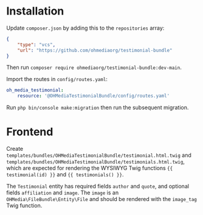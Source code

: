 # Installation

Update `composer.json` by adding this to the `repositories` array:

```json
{
    "type": "vcs",
    "url": "https://github.com/ohmediaorg/testimonial-bundle"
}
```

Then run `composer require ohmediaorg/testimonial-bundle:dev-main`.

Import the routes in `config/routes.yaml`:

```yaml
oh_media_testimonial:
    resource: '@OHMediaTestimonialBundle/config/routes.yaml'
```

Run `php bin/console make:migration` then run the subsequent migration.

# Frontend

Create `templates/bundles/OHMediaTestimonialBundle/testimonial.html.twig` and
`templates/bundles/OHMediaTestimonialBundle/testimonials.html.twig`, which are
expected for rendering the WYSIWYG Twig functions `{{ testimonial(id) }}` and
`{{ testimonials() }}`.

The `Testimonial` entity has required fields `author` and `quote`, and optional
fields `affiliation` and `image`. The `image` is an `OHMedia\FileBundle\Entity\File`
and should be rendered with the `image_tag` Twig function.
